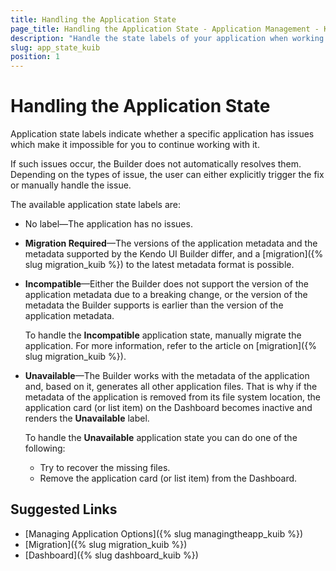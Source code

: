 ```yaml
---
title: Handling the Application State
page_title: Handling the Application State - Application Management - Kendo UI Builder
description: "Handle the state labels of your application when working with the Kendo UI Builder tool."
slug: app_state_kuib
position: 1
---
```


# Handling the Application State

Application state labels indicate whether a specific application has issues which make it impossible for you to continue working with it.

If such issues occur, the Builder does not automatically resolves them. Depending on the types of issue, the user can either explicitly trigger the fix or manually handle the issue.

The available application state labels are:

* No label&mdash;The application has no issues.
* **Migration Required**&mdash;The versions of the application metadata and the metadata supported by the Kendo UI Builder differ, and a [migration]({% slug migration_kuib %}) to the latest metadata format is possible.
* **Incompatible**&mdash;Either the Builder does not support the version of the application metadata due to a breaking change, or the version of the metadata the Builder supports is earlier than the version of the application metadata.

    To handle the **Incompatible** application state, manually migrate the application. For more information, refer to the article on [migration]({% slug migration_kuib %}).

* **Unavailable**&mdash;The Builder works with the metadata of the application and, based on it, generates all other application files. That is why if the metadata of the application is removed from its file system location, the application card (or list item) on the Dashboard becomes inactive and renders the **Unavailable** label.

    To handle the **Unavailable** application state you can do one of the following:

    * Try to recover the missing files.
    * Remove the application card (or list item) from the Dashboard.

## Suggested Links

* [Managing Application Options]({% slug managingtheapp_kuib %})
* [Migration]({% slug migration_kuib %})
* [Dashboard]({% slug dashboard_kuib %})
